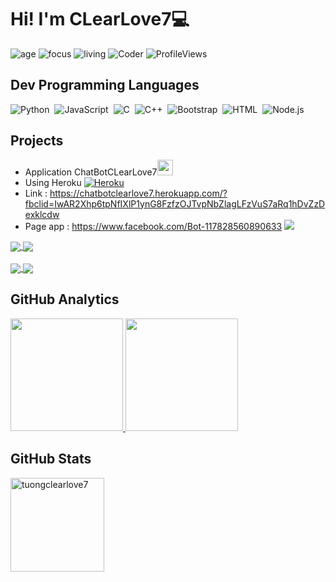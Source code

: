 
# Hi! I'm CLearLove7💻 #


![age](https://img.shields.io/badge/age-20-silver)
![focus](https://img.shields.io/badge/focus-App-00B2BF)
![living](https://img.shields.io/badge/living-DaNangCity-red)
![Coder](https://img.shields.io/badge/Coder-CLearLove7-green)
![ProfileViews](https://img.shields.io/badge/ProfileViews-7000-yellow)




## Dev Programming Languages ##


<p>
     
     
     
![Python](https://img.shields.io/badge/-Python-silver?style=flat&logo=python)&nbsp;
![JavaScript](https://img.shields.io/badge/-JavaScript-silver?style=flat&logo=javascript)&nbsp;
![C](https://img.shields.io/badge/-C-white?style=flat&logo=C&logoColor=black)&nbsp;
![C++](https://img.shields.io/badge/-C++-white?style=flat&logo=C%2B%2B&logoColor=00599C)&nbsp;
![Bootstrap](https://img.shields.io/badge/-Java-white?style=flat&logo=java&logoColor=yellow)&nbsp;
![HTML](https://img.shields.io/badge/-HTML-00B2BF?style=flat&logo=HTML5)&nbsp;
![Node.js](https://img.shields.io/badge/-Node.js-00B2BF?style=flat&logo=node.js&logoColor=339933)&nbsp;
     
     
     
    
    
## Projects ##
+ Application ChatBotCLearLove7<code><img height="25" width="25" src="https://cdn4.iconfinder.com/data/icons/logos-3/600/React.js_logo-512.png"></code>
+ Using Heroku <a href="https://www.heroku.com/"><img alt="Heroku" src="https://img.shields.io/badge/Heroku%20-%23430098.svg?logo=heroku&logoColor=white"></a>
+ Link : https://chatbotclearlove7.herokuapp.com/?fbclid=IwAR2Xhp6tpNfIXlP1ynG8FzfzOJTvpNbZlagLFzVuS7aRq1hDvZzDexklcdw
+ Page app : https://www.facebook.com/Bot-117828560890633 
 <a href="https://facebook.com/ChatbotCL7"><img src="https://img.shields.io/badge/-ChatbotCL7-1877F2?style=flat&logo=Facebook&logoColor=white"/></a>
<a href="https://github.com/tuongclearlove7/ChatBotCL7-facebook">
  <img align="center" src="https://github-readme-stats.vercel.app/api/pin/?username=tuongclearlove7&repo=ChatBotCL7-facebook&theme=github_dark" />
</a>
<a href="https://github.com/tuongclearlove7/App">
  <img align="center" src="https://github-readme-stats.vercel.app/api/pin/?username=tuongclearlove7&repo=App&theme=omni" />
</a>

<br/>

<br/>

<a href="https://github.com/tuongclearlove7/Game-CSharp">
  <img align="center" src="https://github-readme-stats.vercel.app/api/pin/?username=tuongclearlove7&repo=Game-CSharp&theme=codeSTACKr" />
</a>    
<a href="https://github.com/tuongclearlove7/C">
  <img align="center" src="https://github-readme-stats.vercel.app/api/pin/?username=tuongclearlove7&repo=C&theme=codeSTACKr" />
</a>
    
## GitHub Analytics ##
<p align="left">
<a href="https://github.com/tuongclearlove7">
  <img height="180em" src="https://github-readme-stats-eight-theta.vercel.app/api?username=tuongclearlove7&show_icons=true&theme=algolia&include_all_commits=true&count_private=true"/>
  <img height="180em" src="https://github-readme-stats-eight-theta.vercel.app/api/top-langs/?username=tuongclearlove7&layout=compact&langs_count=8&theme=algolia"/>
</a>
</p>



## GitHub Stats ##
<img align="center" height="150em" src="https://github-readme-streak-stats.herokuapp.com/?user=tuongclearlove7&theme=onedark" alt="tuongclearlove7" />

